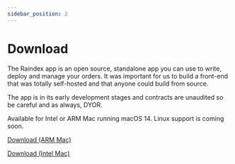 ```yaml
---
sidebar_position: 2
---
```

# Download

The Raindex app is an open source, standalone app you can use to write, deploy and manage your orders. It was important for us to build a front-end that was totally self-hosted and that anyone could build from source. 

The app is in its early development stages and contracts are unaudited so be careful and as always, DYOR.

Available for Intel or ARM Mac running macOS 14. Linux support is coming soon.

[Download (ARM Mac)](https://github.com/rainlanguage/rain.orderbook/releases/download/app-v0.0.0-fb6d1480c4a8b3dfd0c8eb8bc344cc19e2570b56/Rain.Orderbook_0.0.0_aarch64.dmg)

[Download (Intel Mac)](https://github.com/rainlanguage/rain.orderbook/releases/download/app-v0.0.0-fb6d1480c4a8b3dfd0c8eb8bc344cc19e2570b56/Rain.Orderbook_0.0.0_x64.dmg)
